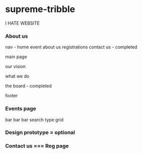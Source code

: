 # supreme-tribble

I HATE WEBSITE

### About us
nav - home  event about us registrations contact us - completed

main page

our vision

what we do

the board - completed

footer


### Events page
bar bar bar
search type 
grid


### Design prototype = optional

### Contact us ===  Reg page
